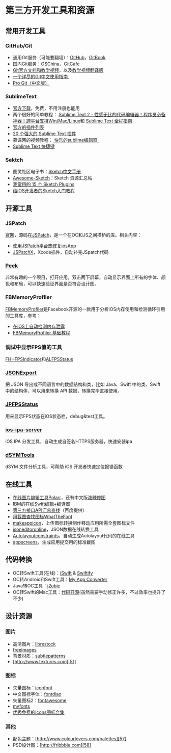 # 第三方开发工具和资源
## 常用开发工具
### GitHub/Git
- 通用Git服务（可能要翻墙）：[GitHub][1]，[GitBook][2]
- 国内Git服务：[OSChina][3]，[GitCafe][4]
- [Git官方文档和教学视频][5]，以及[教学视频翻译版][6]
- [一个详尽的Git中文使用指南 ][7]
- [Pro Git（中文版）][8]

### SublimeText
- [官方下载][9]，免费，不用注册也能用
- 两个很好的简单教程：
[Sublime Text 2 - 性感无比的代码编辑器！程序员必备神器！跨平台支持Win/Mac/Linux][10]和
[Sublime Text 全程指南][11]
- [官方的插件列表][12]
- [20 个强大的 Sublime Text 插件][13]
- 慕课网的视频教程：[ 快乐的sublime编辑器 ][14]
- [Sublime Text 快捷键][15]

### Sektch
- 图灵社区电子书：[Sketch中文手册][16]
- [Awesome-Sketch][17]：Sketch 资源汇总帖
- [我常用的 15 个 Sketch Plugins][18]
- [给iOS开发者的Sketch入门教程][19]

## 开源工具
### JSPatch
[官网][20]，源码在[JSPatch][21]，是一个在OC和JS之间搭桥的库。相关内容：
- [使用JSPatch平台热修复iosApp][22]
- [JSPatchX][23]，Xcode插件，自动补完JSpatch代码
### [Peek][24]
非常有趣的一个项目，打开应用，双击两下屏幕，自动显示界面上所有的字体、颜色和布局，可以快速验证界面是否符合设计图。
### FBMemoryProfiler
[FBMemoryProfiler][25]是Facebook开源的一款用于分析iOS内存使用和检测循环引用的工具库，参考：
- [在iOS上自动检测内存泄露][26]
- [FBMemoryProfiler 基础教程][27]
### 调试中显示FPS值的工具
[FHHFPSIndicator][28]和[ALFPSStatus][29]
### [JSONExport][30]
把 JSON 导出成不同语言中的数据结构和类，比如 Java、Swift 中的类、Swift 中的结构体，可以用来转换 API 数据，转换完毕直接使用。
### [JPFPSStatus][31]
用来显示FPS状态在iOS状态栏，debug&test工具。
### [ios-ipa-server][32]
iOS IPA 分发工具，自动生成自签名HTTPS服务器，快速安装ipa
### [dSYMTools][33]
dSYM 文件分析工具，可帮助 iOS 开发者快速定位报错函数

## 在线工具
- [在线图片编辑工具Polarr][34]，还有中文版[泼辣修图][35]
- [IBM的在线Swift编辑+编译器][36]
- [第三方接口API汇总查找][37]（百度提供）
- [用截图查找图标WhatTheFont][38]
- [makeappicon][39]，上传图标转换制作移动应用所需全套图标文件
- [jsoneditoronline][40]，JSON数据在线转换工具
- [Autolayoutconstraints][41]，自动生成Autolayout代码的在线工具
- [appscreens][42]，生成应用提交用的标准截图

## 代码转换
- OC转Swift工具(在线)：[iSwift][43] & [Swiftify][44]
- OC转Android和Swift工具：[My App Converter][45]
- Java转OC工具：[j2objc][46]
- OC转Swift的Mac工具：[代码开源][47](虽然需要手动修正许多，不过效率也提升了不少)

## 设计资源
### 图片
- 高清图片：[librestock][48]
- [freeimages][49]
- 背景材质：[subtlepatterns][50]　
- [http://www.textures.com][51]

### 图标
- 矢量图标：[iconfont][52]
- 中文图标字体：[fontdiao][53]
- 矢量图标2：[fontawesome][54]
- [myfonts][55]
- [优秀免费的Icons图标合集][56]

### 其他
- 配色主题：[http://www.colourlovers.com/palettes][57]
- PSD设计图：[http://fribbble.com][58]


[1]:	https://github.com
[2]:	www.gitbook.com
[3]:	http://git.oschina.net
[4]:	www.gitcafe.com
[5]:	https://git-scm.com/doc
[6]:	http://www.nowcoder.com/courses/2
[7]:	https://github.com/xirong/my-git/blob/master/how-to-use-github.md
[8]:	http://git.oschina.net/progit/index.html
[9]:	http://www.sublimetext.com/2
[10]:	http://www.iplaysoft.com/sublimetext.html
[11]:	http://lucida.me/blog/sublime-text-complete-guide/
[12]:	https://github.com/SublimeText
[13]:	http://www.oschina.net/translate/20-powerful-sublimetext-plugins
[14]:	http://www.imooc.com/learn/333
[15]:	https://github.com/liveNo/Sublime-Tutorial
[16]:	http://www.ituring.com.cn/book/1305
[17]:	https://gitcafe.com/riku/Awesome-Sketch
[18]:	https://qdan.me/list/VKzzo-KQHDlHHX5P
[19]:	http://www.jianshu.com/p/45eef5465185 "给iOS开发者的Sketch入门教程"
[20]:	http://jspatch.com/
[21]:	https://github.com/bang590/JSPatch "JSPatch"
[22]:	https://segmentfault.com/a/1190000004922978 "使用JSPatch平台热修复iosApp"
[23]:	https://github.com/bang590/JSPatchX "JSPatchX"
[24]:	https://github.com/shaps80/Peek "Peek"
[25]:	https://github.com/facebook/FBMemoryProfiler "FBMemoryProfiler"
[26]:	http://ifujun.com/yi-wen-zai-iosshang-zi-dong-jian-ce-nei-cun-xie-lu/ "[译文]在iOS上自动检测内存泄露"
[27]:	http://ifujun.com/fbmemoryprofiler-shi-yong-ji-chu-jiao-cheng/
[28]:	https://github.com/jvjishou/FHHFPSIndicator "FHHFPSIndicator"
[29]:	https://github.com/wybflb/ALFPSStatus "ALFPSStatus"
[30]:	https://github.com/Ahmed-Ali/JSONExport "JSONExport"
[31]:	https://github.com/joggerplus/JPFPSStatus "JPFPSStatus"
[32]:	https://github.com/bumaociyuan/ios-ipa-server "ios-ipa-server"
[33]:	https://github.com/answer-huang/dSYMTools "dSYMTools"
[34]:	https://v3.polarr.co/#
[35]:	http://www.polaxiong.com/editor
[36]:	http://swiftlang.ng.bluemix.net/#/repl
[37]:	http://apistore.baidu.com/astore/index
[38]:	https://www.myfonts.com/WhatTheFont/
[39]:	http://makeappicon.com
[40]:	http://jsoneditoronline.org
[41]:	https://autolayoutconstraints.com
[42]:	https://appscreens.io
[43]:	http://iswift.org/try
[44]:	https://objectivec2swift.com/#/converter/code
[45]:	http://t.cn/Rzpk0D4 "My App Converter"
[46]:	https://github.com/google/j2objc "j2objc"
[47]:	https://github.com/yahoojapan/objc2swift "objc2swift"
[48]:	http://librestock.com
[49]:	http://cn.freeimages.com
[50]:	http://subtlepatterns.com
[51]:	http://www.textures.com
[52]:	http://www.iconfont.cn
[53]:	http://lexrus.com/fontdiao/
[54]:	http://fontawesome.dashgame.com
[55]:	https://www.myfonts.com
[56]:	https://xituqu.com/?s=Icons%E5%9B%BE%E6%A0%87%E5%90%88
[57]:	http://www.colourlovers.com/palettes
[58]:	http://fribbble.com
